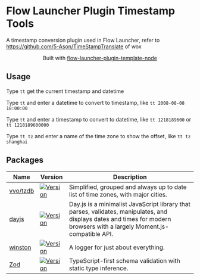 # Flow Launcher Plugin Timestamp Tools

A timestamp conversion plugin used in Flow Launcher, refer to <https://github.com/5-Ason/TimeStampTranslate> of wox

<p align="center">Built with <a href="https://github.com/Joehoel/flow-launcher-plugin-template-node">flow-launcher-plugin-template-node</a></p>

## Usage

Type `tt` get the current timestamp and datetime

Type `tt` and enter a datetime to convert to timestamp, like ` tt 2008-08-08 18:00:00 `

Type `tt` and enter a timestamp to convert to datetime, like ` tt 1218189600 ` or ` tt 1218189600000 `

Type `tt tz` and enter a name of the time zone to show the offset, like ` tt tz shanghai `

## Packages
<table>
  <thead>
    <tr>
      <th>Name</th>
      <th>Version</th>
      <th>Description</th>
    </tr>
  </thead>
  <tbody>
    <tr>
      <td>
        <a href="https://github.com/vvo/tzdb">
          vvo/tzdb
        </a>
      </td>
      <td>
        <a href="https://www.npmjs.com/package/@vvo/tzdb">
          <img src="https://img.shields.io/npm/v/@vvo/tzdb.svg" alt="Version">
        </a>
      </td>
      <td>
        Simplified, grouped and always up to date list of time zones, with major cities.
      </td>
    </tr>
    <tr>
      <td>
        <a href="https://github.com/iamkun/dayjs">
          dayjs
        </a>
      </td>
      <td>
        <a href="https://www.npmjs.com/package/dayjs">
          <img src="https://img.shields.io/npm/v/dayjs.svg" alt="Version">
        </a>
      </td>
      <td>
        Day.js is a minimalist JavaScript library that parses, validates, manipulates, and displays dates and times for modern browsers with a largely Moment.js-compatible API.
      </td>
    </tr>
    <tr>
      <td>
        <a href="https://github.com/vuetifyjs/eslint-plugin-vuetify">
          winston
        </a>
      </td>
      <td>
        <a href="https://www.npmjs.com/package/winston">
          <img src="https://img.shields.io/npm/v/winston.svg" alt="Version">
        </a>
      </td>
      <td>
       A logger for just about everything.
      </td>
    </tr>
    <tr>
      <td>
        <a href="https://github.com/colinhacks/zod">
          Zod
        </a>
      </td>
      <td>
        <a href="https://www.npmjs.com/package/zod">
          <img src="https://img.shields.io/npm/v/zod.svg" alt="Version">
        </a>
      </td>
      <td>
       TypeScript-first schema validation with static type inference.
      </td>
    </tr>
  </tbody>
</table>

